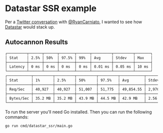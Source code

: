 # Datastar SSR example

Per a [Twitter conversation](https://x.com/RyanCarniato/status/1828829970233471259) with [@RyanCarniato](https://x.com/RyanCarniato), I wanted to see how [Datastar](https://data-star.dev) would stack up.

## Autocannon Results

```bash
┌─────────┬──────┬──────┬───────┬──────┬─────────┬─────────┬───────┐
│ Stat    │ 2.5% │ 50%  │ 97.5% │ 99%  │ Avg     │ Stdev   │ Max   │
├─────────┼──────┼──────┼───────┼──────┼─────────┼─────────┼───────┤
│ Latency │ 0 ms │ 0 ms │ 0 ms  │ 0 ms │ 0.01 ms │ 0.05 ms │ 10 ms │
└─────────┴──────┴──────┴───────┴──────┴─────────┴─────────┴───────┘
┌───────────┬─────────┬─────────┬─────────┬─────────┬───────────┬─────────┬─────────┐
│ Stat      │ 1%      │ 2.5%    │ 50%     │ 97.5%   │ Avg       │ Stdev   │ Min     │
├───────────┼─────────┼─────────┼─────────┼─────────┼───────────┼─────────┼─────────┤
│ Req/Sec   │ 40,927  │ 40,927  │ 51,007  │ 51,775  │ 49,854.55 │ 2,970.4 │ 40,898  │
├───────────┼─────────┼─────────┼─────────┼─────────┼───────────┼─────────┼─────────┤
│ Bytes/Sec │ 35.2 MB │ 35.2 MB │ 43.9 MB │ 44.5 MB │ 42.9 MB   │ 2.56 MB │ 35.2 MB │
└───────────┴─────────┴─────────┴─────────┴─────────┴───────────┴─────────┴─────────┘
```

To run the server you'll need Go installed. Then you can run the following commands:

```bash
go run cmd/datastar_ssr/main.go
```
